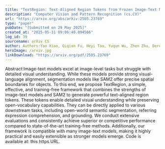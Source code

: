```yaml
---
title: "TextRegion: Text-Aligned Region Tokens from Frozen Image-Text Models"
description: "Computer Vision and Pattern Recognition (cs.CV)"
url: "https://arxiv.org/abs/arXiv:2505.23769"
type: "paper"
pubDate: "[Submitted on 29 May 2025]"
created_at: "2025-05-31 09:06:40.094566"
log_id: 39
sourcename: arXiv CS
author: Authors:Yao Xiao, Qiqian Fu, Heyi Tao, Yuqun Wu, Zhen Zhu, Derek Hoiem
heroImage: /arxiv.jpg
linkDownload: "https://arxiv.org/pdf/2505.23769"
---
```


Abstract:Image-text models excel at image-level tasks but struggle with detailed visual understanding. While these models provide strong visual-language alignment, segmentation models like SAM2 offer precise spatial boundaries for objects. To this end, we propose TextRegion, a simple, effective, and training-free framework that combines the strengths of image-text models and SAM2 to generate powerful text-aligned region tokens. These tokens enable detailed visual understanding while preserving open-vocabulary capabilities. They can be directly applied to various downstream tasks, including open-world semantic segmentation, referring expression comprehension, and grounding. We conduct extensive evaluations and consistently achieve superior or competitive performance compared to state-of-the-art training-free methods. Additionally, our framework is compatible with many image-text models, making it highly practical and easily extensible as stronger models emerge. Code is available at: this https URL.

